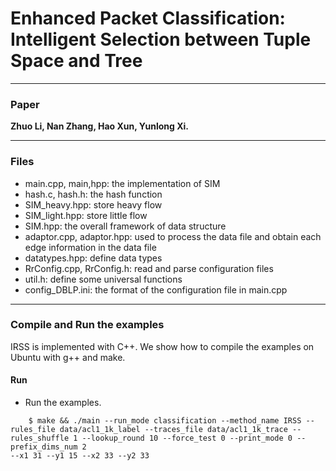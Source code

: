 # Enhanced Packet Classification: Intelligent Selection between Tuple Space and Tree

---
### Paper
__Zhuo Li, Nan Zhang, Hao Xun, Yunlong Xi.__

---
### Files
- main.cpp, main,hpp: the implementation of SIM
- hash.c, hash.h: the hash function
- SIM_heavy.hpp: store heavy flow
- SIM_light.hpp: store little flow
- SIM.hpp: the overall framework of data structure
- adaptor.cpp, adaptor.hpp: used to process the data file and obtain each edge information in the data file
- datatypes.hpp: define data types
- RrConfig.cpp, RrConfig.h: read and parse configuration files
- util.h: define some universal functions
- config_DBLP.ini: the format of the configuration file in main.cpp
---

### Compile and Run the examples
IRSS is implemented with C++. We show how to compile the examples on
Ubuntu with g++ and make.

#### Run
- Run the examples. 

```
    $ make && ./main --run_mode classification --method_name IRSS --rules_file data/acl1_1k_label --traces_file data/acl1_1k_trace --rules_shuffle 1 --lookup_round 10 --force_test 0 --print_mode 0 --prefix_dims_num 2 
--x1 31 --y1 15 --x2 33 --y2 33
```


